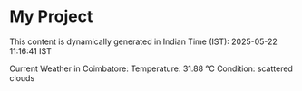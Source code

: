 # My Project

This content is dynamically generated in Indian Time (IST): 2025-05-22 11:16:41 IST


Current Weather in Coimbatore:
Temperature: 31.88 °C
Condition: scattered clouds
